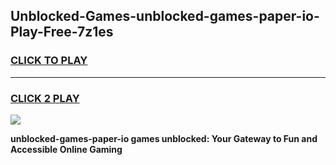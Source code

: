 
## Unblocked-Games-unblocked-games-paper-io-Play-Free-7z1es
<h3>
<a href="https://premium76.site?title=unblocked-games-paper-io&ref=18A">CLICK TO PLAY</a></h3>
<hr>

<h3>
<a href="https://premium76.site?title=unblocked-games-paper-io&ref=18A">CLICK 2 PLAY</a>
  
</h3>

<a href="https://premium76.site?title=unblocked-games-paper-io&ref=18A"><img src="https://clearcache.store/games.png"></a>


**unblocked-games-paper-io games unblocked: Your Gateway to Fun and Accessible Online Gaming**
